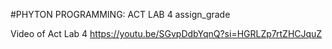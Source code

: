 #PHYTON PROGRAMMING: ACT LAB 4
assign_grade

Video of Act Lab 4
https://youtu.be/SGvpDdbYqnQ?si=HGRLZp7rtZHCJquZ
